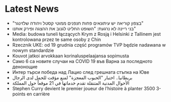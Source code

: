 # Latest News
-  "בצפון קוריאה יש עיתונאים פחות חנפנים ממוטי קסטל ויהודה שלזינגר"
-  בני ריינה לא נרגעת: "השופט החליט לגנוב את ההצגה ופירק אותנו"
-  Media: budowa tuneli łączących Krym z Rosją i Helsinki z Tallinem jest kontrolowana przez te same osoby z Chin
-  Rzecznik UKE: od 19 grudnia część programów TVP będzie nadawana w nowym standardzie
-  Kouvot jatkoi arvokkaan korinaluspelaajansa sopimusta
-  Само 6 са новите случаи на COVID 19 във Варна за последното денонощие
-  Интер търси победа над Лацио след грешната стъпка на Юве
-  بريطانيا.. اختبار "الحبوب المعجزة" لمنع مؤقت للحمل لدى الرجال
-  الأحوال المدنية المتنقلة تقدم خدماتها في 21 موقعاً حول المملكة
-  Stephen Curry devient le premier joueur de l’histoire à planter 3500 3-points en carrière
